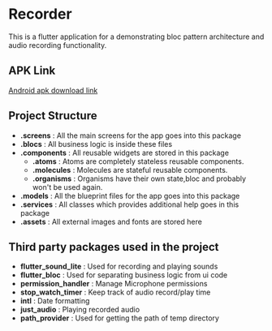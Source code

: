 # Recorder  
  
This is a flutter application for a demonstrating bloc pattern architecture and audio recording functionality.  
## APK Link 
[Android apk download link](https://drive.google.com/file/d/1Zb2Rjol-VfxpG4fF10PgVMAf1wA4aF_R/view?usp=sharing)


## Project Structure  
  
- **.screens** : All the main screens for the app goes into this package  
- **.blocs** : All business logic is inside these files 
- **.components** : All reusable widgets are stored in this package  
  - **.atoms** : Atoms are completely stateless reusable components.  
  - **.molecules** : Molecules are stateful reusable components.  
  - **.organisms** : Organisms have their own state,bloc and probably won't be used again.  
- **.models** : All the blueprint files for the app goes into this package  
- **.services** : All classes which provides additional help goes in this package  
- **.assets** : All external images and fonts are stored here  
  
## Third party packages used in the project  
  
- **flutter_sound_lite** : Used for recording and playing sounds  
- **flutter_bloc** : Used for separating business logic from ui code
- **permission_handler** : Manage Microphone permissions
- **stop_watch_timer** : Keep track of audio record/play time
- **intl** : Date formatting
- **just_audio** : Playing recorded audio
- **path_provider** : Used for getting the path of temp directory

